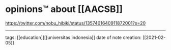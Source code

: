# opinions™ about [[AACSB]]
https://twitter.com/nobu_hibiki/status/1357401640911872001?s=20
___
tags: [[education]][[universitas indonesia]]
date of note creation: [[2021-02-05]]

